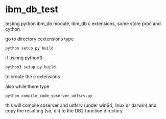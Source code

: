 # ibm_db_test
testing python ibm_db module, ibm_db c extensions, some store proc and cython.

go to directory cextensions type
```
python setup.py build 
```
if usinng python3
```
python3 setup.py build 
```

to create the c extensions

also while there type
```
python compile_code_spserver_udfsrv.py
```
this will compile spserver and udfsrv (under win64, linux or darwin) and copy the resulting (so, dll) to the DB2 function directory
